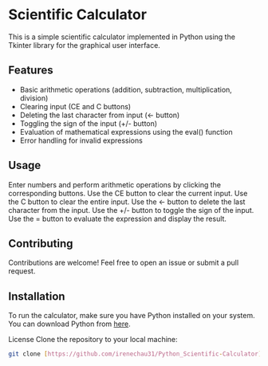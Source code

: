 # Scientific Calculator

This is a simple scientific calculator implemented in Python using the Tkinter library for the graphical user interface.

## Features

- Basic arithmetic operations (addition, subtraction, multiplication, division)
- Clearing input (CE and C buttons)
- Deleting the last character from input (<- button)
- Toggling the sign of the input (+/- button)
- Evaluation of mathematical expressions using the eval() function
- Error handling for invalid expressions
  
## Usage
Enter numbers and perform arithmetic operations by clicking the corresponding buttons.
Use the CE button to clear the current input.
Use the C button to clear the entire input.
Use the <- button to delete the last character from the input.
Use the +/- button to toggle the sign of the input.
Use the = button to evaluate the expression and display the result.

## Contributing
Contributions are welcome! Feel free to open an issue or submit a pull request.

## Installation

To run the calculator, make sure you have Python installed on your system. You can download Python from [here](https://www.python.org/downloads/).

License
Clone the repository to your local machine:

```bash
git clone [https://github.com/irenechau31/Python_Scientific-Calculator]

